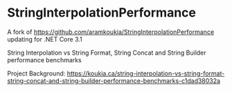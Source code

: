 # StringInterpolationPerformance

A fork of https://github.com/aramkoukia/StringInterpolationPerformance updating for .NET Core 3.1

String Interpolation vs String Format, String Concat and String Builder performance benchmarks

Project Background:
https://koukia.ca/string-interpolation-vs-string-format-string-concat-and-string-builder-performance-benchmarks-c1dad38032a
